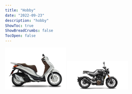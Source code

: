 ```yaml
---
title: "Hobby"
date: "2022-09-23"
description: "hobby"
ShowToc: true
ShowBreadCrumbs: false
TocOpen: false
---
```


<img src="/medley.png" alt="alt" width="200"/>
<img src="/husky.png" alt="alt" width="200"/>